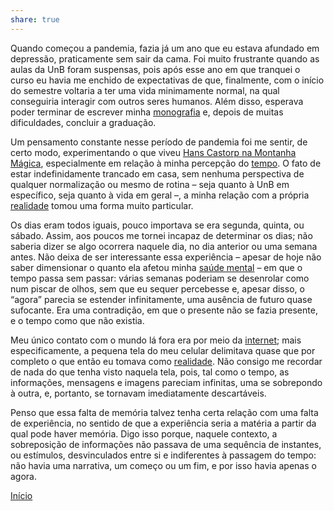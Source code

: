 ```yaml
---  
share: true  
---  
```

  
  
Quando começou a pandemia, fazia já um ano que eu estava afundado em depressão, praticamente sem sair da cama. Foi muito frustrante quando as aulas da UnB foram suspensas, pois após esse ano em que tranquei o curso eu havia me enchido de expectativas de que, finalmente, com o início do semestre voltaria a ter uma vida minimamente normal, na qual conseguiria interagir com outros seres humanos. Além disso, esperava poder terminar de escrever minha [monografia](Monografia) e, depois de muitas dificuldades, concluir a graduação.  
  
Um pensamento constante nesse período de pandemia foi me sentir, de certo modo, experimentando o que viveu [Hans Castorp na Montanha Mágica](A%20Montanha%20Mágica), especialmente em relação à minha percepção do [tempo](Tempo). O fato de estar indefinidamente trancado em casa, sem nenhuma perspectiva de qualquer normalização ou mesmo de rotina – seja quanto à UnB em específico, seja quanto à vida em geral –, a minha relação com a própria [realidade](Realidade) tomou uma forma muito particular.  
  
Os dias eram todos iguais, pouco importava se era segunda, quinta, ou sábado. Assim, aos poucos me tornei incapaz de determinar os dias; não saberia dizer se algo ocorrera naquele dia, no dia anterior ou uma semana antes. Não deixa de ser interessante essa experiência – apesar de hoje não saber dimensionar o quanto ela afetou minha [saúde mental](Saúde%20Mental) – em que o tempo passa sem passar: várias semanas poderiam se desenrolar como num piscar de olhos, sem que eu sequer percebesse e, apesar disso, o “agora” parecia se estender infinitamente, uma ausência de futuro quase sufocante. Era uma contradição, em que o presente não se fazia presente, e o tempo como que não existia.  
  
Meu único contato com o mundo lá fora era por meio da [internet](Internet); mais especificamente, a pequena tela do meu celular delimitava quase que por completo o que então eu tomava como [realidade](Realidade). Não consigo me recordar de nada do que tenha visto naquela tela, pois, tal como o tempo, as informações, mensagens e imagens pareciam infinitas, uma se sobrepondo à outra, e, portanto, se tornavam imediatamente descartáveis.  
  
Penso que essa falta de memória talvez tenha certa relação com uma falta de experiência, no sentido de que a experiência seria a matéria a partir da qual pode haver memória. Digo isso porque, naquele contexto, a sobreposição de informações não passava de uma sequência de instantes, ou estímulos, desvinculados entre si e indiferentes à passagem do tempo: não havia uma narrativa, um começo ou um fim, e por isso havia apenas o agora.  
  
  
  
[Início](Início)